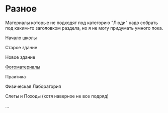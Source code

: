 # Разное

Материалы которые не подходят под категорию "Люди" надо собрать под каким-то
заголовком раздела, но я не могу придумать умного пока.

Начало школы

Старое здание

Новое здание

[Фотоматериалы](./photos.html)

Практика

Физическая Лаборатория

Слеты и Походы (хотя наверное не все подряд)

...